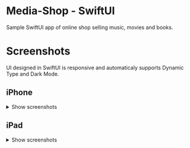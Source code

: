 # Media-Shop - SwiftUI
Sample SwiftUI app of online shop selling music, movies and books.

# Screenshots
UI designed in SwiftUI is responsive and automaticaly supports Dynamic Type and Dark Mode.

## iPhone

<details>
<summary>Show screenshots</summary>

![](screenshots/iphone/main.jpg?raw=true)
![](screenshots/iphone/detail.jpg?raw=true)
![](screenshots/iphone/songs.jpg?raw=true)
![](screenshots/iphone/video.jpg?raw=true)
![](screenshots/iphone/new.jpg?raw=true)
![](screenshots/iphone/search.jpg?raw=true)
![](screenshots/iphone/cart.jpg?raw=true)
![](screenshots/iphone/order.jpg?raw=true)

</details>

## iPad

<details>
<summary>Show screenshots</summary>

![](screenshots/ipad/main.jpg?raw=true)
![](screenshots/ipad/detail.jpg?raw=true)
![](screenshots/ipad/songs.jpg?raw=true)
![](screenshots/ipad/video.jpg?raw=true)
![](screenshots/ipad/new.jpg?raw=true)
![](screenshots/ipad/search.jpg?raw=true)
![](screenshots/ipad/cart.jpg?raw=true)
![](screenshots/ipad/order.jpg?raw=true)

</details>
